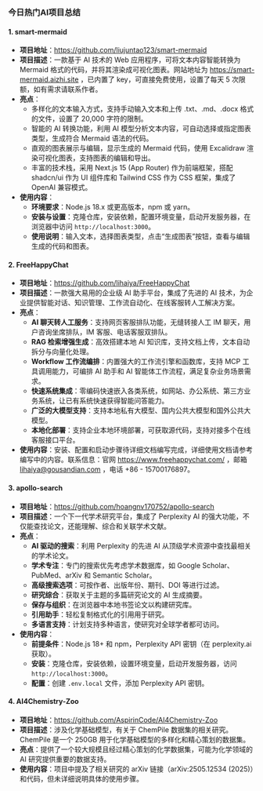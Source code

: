 ### 今日热门AI项目总结

#### 1. smart-mermaid
- **项目地址**：https://github.com/liujuntao123/smart-mermaid 
- **项目描述**：一款基于 AI 技术的 Web 应用程序，可将文本内容智能转换为 Mermaid 格式的代码，并将其渲染成可视化图表。网站地址为 https://smart-mermaid.aizhi.site ，已内置了 key，可直接免费使用，设置了每天 5 次限额，如有需求请联系作者。
- **亮点**：
    - 多样化的文本输入方式，支持手动输入文本和上传 .txt、.md、.docx 格式的文件，设置了 20,000 字符的限制。
    - 智能的 AI 转换功能，利用 AI 模型分析文本内容，可自动选择或指定图表类型，生成符合 Mermaid 语法的代码。
    - 直观的图表展示与编辑，显示生成的 Mermaid 代码，使用 Excalidraw 渲染可视化图表，支持图表的编辑和导出。
    - 丰富的技术栈，采用 Next.js 15 (App Router) 作为前端框架，搭配 shadcn/ui 作为 UI 组件库和 Tailwind CSS 作为 CSS 框架，集成了 OpenAI 兼容模式。
- **使用内容**：
    - **环境要求**：Node.js 18.x 或更高版本，npm 或 yarn。
    - **安装与设置**：克隆仓库，安装依赖，配置环境变量，启动开发服务器，在浏览器中访问 `http://localhost:3000`。
    - **使用说明**：输入文本，选择图表类型，点击“生成图表”按钮，查看与编辑生成的代码和图表。

#### 2. FreeHappyChat
- **项目地址**：https://github.com/lihaiya/FreeHappyChat 
- **项目描述**：一款强大易用的企业级 AI 助手平台，集成了先进的 AI 技术，为企业提供智能对话、知识管理、工作流自动化、在线客服转人工解决方案。
- **亮点**：
    - **AI 聊天转人工服务**：支持网页客服排队功能，无缝转接人工 IM 聊天，用户咨询坐席排队，IM 客服、电话客服双排队。
    - **RAG 检索增强生成**：高效搭建本地 AI 知识库，支持文档上传，文本自动拆分与向量化处理。
    - **Workflow 工作流编排**：内置强大的工作流引擎和函数库，支持 MCP 工具调用能力，可编排 AI 助手和 AI 智能体工作流程，满足复杂业务场景需求。
    - **快速系统集成**：零编码快速嵌入各类系统，如网站、办公系统、第三方业务系统，让已有系统快速获得智能问答能力。
    - **广泛的大模型支持**：支持本地私有大模型、国内公共大模型和国外公共大模型。
    - **本地化部署**：支持企业本地环境部署，可获取源代码，支持对接多个在线客服接口平台。
- **使用内容**：安装、配置和启动步骤待详细文档编写完成，详细使用文档请参考编写中的内容。联系信息：官网 https://www.freehappychat.com/ ，邮箱 lihaiya@gousandian.com ，电话 +86 - 15700176897。

#### 3. apollo-search
- **项目地址**：https://github.com/hoangnv170752/apollo-search 
- **项目描述**：一个下一代学术研究平台，集成了 Perplexity AI 的强大功能，不仅能查找论文，还能理解、综合和关联学术文献。
- **亮点**：
    - **AI 驱动的搜索**：利用 Perplexity 的先进 AI 从顶级学术资源中查找最相关的学术论文。
    - **学术专注**：专门的搜索优先考虑学术数据库，如 Google Scholar、PubMed、arXiv 和 Semantic Scholar。
    - **高级搜索选项**：可按作者、出版年份、期刊、DOI 等进行过滤。
    - **研究综合**：获取关于主题的多篇研究论文的 AI 生成摘要。
    - **保存与组织**：在浏览器中本地书签论文以构建研究库。
    - **引用助手**：轻松复制格式化的引用用于研究。
    - **多语言支持**：计划支持多种语言，使研究对全球学者都可访问。
- **使用内容**：
    - **前提条件**：Node.js 18+ 和 npm，Perplexity API 密钥（在 perplexity.ai 获取）。
    - **安装**：克隆仓库，安装依赖，设置环境变量，启动开发服务器，访问 `http://localhost:3000`。
    - **配置**：创建 `.env.local` 文件，添加 Perplexity API 密钥。

#### 4. AI4Chemistry-Zoo
- **项目地址**：https://github.com/AspirinCode/AI4Chemistry-Zoo 
- **项目描述**：涉及化学基础模型，有关于 ChemPile 数据集的相关研究。ChemPile 是一个 250GB 用于化学基础模型的多样化和精心策划的数据集。
- **亮点**：提供了一个较大规模且经过精心策划的化学数据集，可能为化学领域的 AI 研究提供重要的数据支持。
- **使用内容**：项目中提及了相关研究的 arXiv 链接（arXiv:2505.12534 (2025)）和代码，但未详细说明具体的使用步骤。